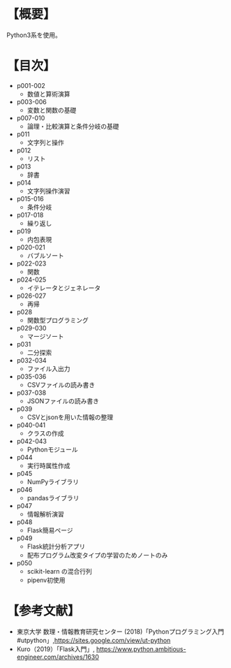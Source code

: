 ﻿# 【概要】
Python3系を使用。



# 【目次】
- p001-002
	* 数値と算術演算
- p003-006
	* 変数と関数の基礎
- p007-010
	* 論理・比較演算と条件分岐の基礎
- p011
	* 文字列と操作
- p012
	* リスト
- p013
	* 辞書
- p014
	* 文字列操作演習
- p015-016
	* 条件分岐
- p017-018
	* 繰り返し
- p019
	* 内包表現
- p020-021
	* バブルソート
- p022-023
	* 関数
- p024-025
	* イテレータとジェネレータ
- p026-027
	* 再帰
- p028
	* 関数型プログラミング
- p029-030
	* マージソート
- p031
	* 二分探索
- p032-034
	* ファイル入出力
- p035-036
	* CSVファイルの読み書き
- p037-038
	* JSONファイルの読み書き
- p039
	* CSVとjsonを用いた情報の整理
- p040-041
	* クラスの作成
- p042-043
	* Pythonモジュール
- p044
	* 実行時属性作成
- p045
	* NumPyライブラリ
- p046
	* pandasライブラリ
- p047
	* 情報解析演習
- p048
	* Flask簡易ページ
- p049
	* Flask統計分析アプリ
	* 配布プログラム改変タイプの学習のためノートのみ
- p050
	* scikit-learn の混合行列
	* pipenv初使用

# 【参考文献】
- 東京大学 数理・情報教育研究センター (2018)「Pythonプログラミング入門 #utpython」,<https://sites.google.com/view/ut-python>
- Kuro（2019）「Flask入門」, <https://www.python.ambitious-engineer.com/archives/1630>
